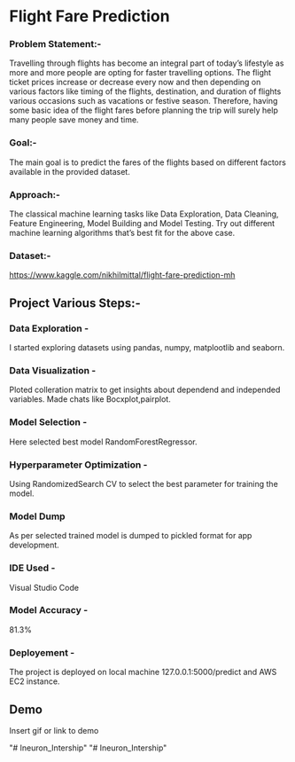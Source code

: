 

# Flight Fare Prediction

### Problem Statement:- 
Travelling through flights has become an integral part of today’s lifestyle as more and more people are opting for faster travelling options. The flight ticket prices increase or decrease every now and then depending on various factors like timing of the flights, destination, and duration of flights various occasions such as vacations or festive season. Therefore, having some basic idea of the flight fares before planning the trip will surely help many people save money and time.

### Goal:- 
The main goal is to predict the fares of the flights based on different factors available in the provided dataset.

### Approach:- 
The classical machine learning tasks like Data Exploration, Data Cleaning, Feature Engineering, Model Building and Model Testing. Try out different machine learning algorithms that’s best fit for the above case.

### Dataset:-
https://www.kaggle.com/nikhilmittal/flight-fare-prediction-mh

## Project Various Steps:-
### Data Exploration - 
I started exploring datasets using pandas, numpy, matplootlib and seaborn.

### Data Visualization - 
Ploted colleration matrix to get insights about dependend and independed variables. Made chats like Bocxplot,pairplot.

### Model Selection - 
Here selected best model RandomForestRegressor.

### Hyperparameter Optimization - 
Using RandomizedSearch CV to select the best parameter for training the model.

### Model Dump
As per selected trained model is dumped to pickled format for app development.

### IDE Used -
Visual Studio Code 

### Model Accuracy - 
81.3%

### Deployement - 
The project is deployed on local machine 127.0.0.1:5000/predict and AWS EC2 instance.

## Demo

Insert gif or link to demo

"# Ineuron_Intership" 
"# Ineuron_Intership" 

